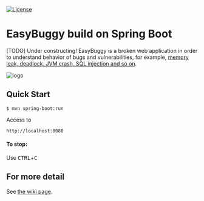 [![License](https://img.shields.io/badge/License-Apache%202.0-blue.svg)](https://opensource.org/licenses/Apache-2.0)

EasyBuggy build on Spring Boot
=

[TODO] Under constructing!
EasyBuggy is a broken web application in order to understand behavior of bugs and vulnerabilities, for example, [memory leak, deadlock, JVM crash, SQL injection and so on](https://github.com/k-tamura/easybuggy/wiki).

![logo](https://github.com/k-tamura/easybuggy/blob/master/src/main/webapp/images/easybuggy.png)

Quick Start
-

    $ mvn spring-boot:run

Access to

    http://localhost:8080

#### To stop:

  Use <kbd>CTRL</kbd>+<kbd>C</kbd>

    
For more detail
-
   
See [the wiki page](https://github.com/k-tamura/easybuggy/).

